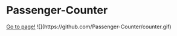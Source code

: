 
<h1>Passenger-Counter</h1>
<a href="https://banugungor.github.io/Passenger-Counter/" rel="nofollow">Go to page!</a>
![](https://github.com/Passenger-Counter/counter.gif)
